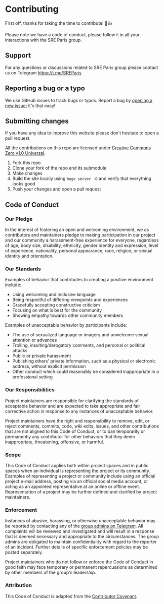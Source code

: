 # Contributing

First off, thanks for taking the time to contribute! :tada::+1:

Please note we have a code of conduct, please follow it in all your interactions with the SRE Paris group.

## Support

For any questions or discussions related to SRE Paris group please contact us
on Telegram https://t.me/SREParis

## Reporting a bug or a typo

We use GitHub issues to track bugs or typos. Report a bug by [opening a new issue](https://github.com/sre-paris/website-src/issues/new); it's that easy!

## Submitting changes

If you have any idea to improve this website please don't hesitate to open a pull request.

All the contributions on this repo are licensed under [Creative Commons Zero v1.0 Universal](https://github.com/sre-paris/website-src/blob/master/LICENSE).

1. Fork this repo
2. Clone your fork of the repo and its submodule
3. Make changes
4. Build the site locally using `hugo server -D` and verify that everything looks good
5. Push your changes and open a pull request


## Code of Conduct

### Our Pledge

In the interest of fostering an open and welcoming environment, we as
contributors and maintainers pledge to making participation in our project and
our community a harassment-free experience for everyone, regardless of age, body
size, disability, ethnicity, gender identity and expression, level of experience,
nationality, personal appearance, race, religion, or sexual identity and
orientation.

### Our Standards

Examples of behavior that contributes to creating a positive environment
include:

* Using welcoming and inclusive language
* Being respectful of differing viewpoints and experiences
* Gracefully accepting constructive criticism
* Focusing on what is best for the community
* Showing empathy towards other community members

Examples of unacceptable behavior by participants include:

* The use of sexualized language or imagery and unwelcome sexual attention or
advances
* Trolling, insulting/derogatory comments, and personal or political attacks
* Public or private harassment
* Publishing others' private information, such as a physical or electronic
  address, without explicit permission
* Other conduct which could reasonably be considered inappropriate in a
  professional setting

### Our Responsibilities

Project maintainers are responsible for clarifying the standards of acceptable
behavior and are expected to take appropriate and fair corrective action in
response to any instances of unacceptable behavior.

Project maintainers have the right and responsibility to remove, edit, or
reject comments, commits, code, wiki edits, issues, and other contributions
that are not aligned to this Code of Conduct, or to ban temporarily or
permanently any contributor for other behaviors that they deem inappropriate,
threatening, offensive, or harmful.

### Scope

This Code of Conduct applies both within project spaces and in public spaces
when an individual is representing the project or its community. Examples of
representing a project or community include using an official project e-mail
address, posting via an official social media account, or acting as an appointed
representative at an online or offline event. Representation of a project may be
further defined and clarified by project maintainers.

### Enforcement

Instances of abusive, harassing, or otherwise unacceptable behavior may be
reported by contacting any of the [group admins on Telegram](https://t.me/SREParis).
All complaints will be reviewed and investigated and will result in a response that
is deemed necessary and appropriate to the circumstances. The group admins are 
obligated to maintain confidentiality with regard to the reporter of an incident.
Further details of specific enforcement policies may be posted separately.

Project maintainers who do not follow or enforce the Code of Conduct in good
faith may face temporary or permanent repercussions as determined by other
members of the group's leadership.

### Attribution

This Code of Conduct is adapted from the [Contributor Covenant](http://contributor-covenant.org).
